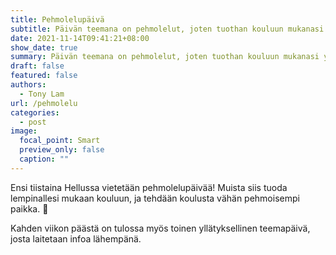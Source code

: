 ```yaml
---
title: Pehmolelupäivä
subtitle: Päivän teemana on pehmolelut, joten tuothan kouluun mukanasi yhden tai useamman pehmolelukaverin. Pääset nyt hyvällä syyllä esittelemään kouluasi lapsuutesi nalleille!
date: 2021-11-14T09:41:21+08:00
show_date: true
summary: Päivän teemana on pehmolelut, joten tuothan kouluun mukanasi yhden tai useamman pehmolelukaverin. Pääset nyt hyvällä syyllä esittelemään kouluasi lapsuutesi nalleille!
draft: false
featured: false
authors:
  - Tony Lam
url: /pehmolelu
categories:
  - post
image:
  focal_point: Smart
  preview_only: false
  caption: ""
---
```

Ensi tiistaina Hellussa vietetään pehmolelupäivää! Muista siis tuoda lempinallesi mukaan kouluun, ja tehdään koulusta vähän pehmoisempi paikka. 🧸

Kahden viikon päästä on tulossa myös toinen yllätyksellinen teemapäivä, josta laitetaan infoa lähempänä.
